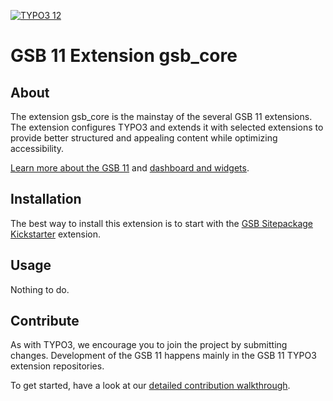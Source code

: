 <!-- PROJECT SHIELDS -->
[![TYPO3 12](https://img.shields.io/badge/TYPO3-12-orange.svg)](https://get.typo3.org/version/12)

# GSB&nbsp;11 Extension gsb_core


## About
The extension gsb_core is the mainstay of the several GSB&nbsp;11 extensions. The extension configures TYPO3 and extends it with selected extensions to provide better structured and appealing content while optimizing accessibility.

[Learn more about the GSB&nbsp;11][gsb11-readme-url] and [dashboard and widgets][typo3-docs-url].


## Installation
The best way to install this extension is to start with the [GSB Sitepackage Kickstarter][kickstarter-url] extension.


## Usage
Nothing to do.


## Contribute
As with TYPO3, we encourage you to join the project by submitting changes. Development of the GSB&nbsp;11 happens mainly in the GSB&nbsp;11 TYPO3 extension repositories.

To get started, have a look at our [detailed contribution walkthrough](https://git.gsb-itzbund.de/gsb11/extensions/gitlab-profile/-/blob/main/CONTRIBUTING.md).


<!-- MARKDOWN LINKS & IMAGES -->
<!-- https://www.markdownguide.org/basic-syntax/#reference-style-links -->
[gsb11-readme-url]: https://git.gsb-itzbund.de/gsb11/extensions
[kickstarter-url]: https://git.gsb-itzbund.de/gsb11/extensions/gsb_sitepackage
[typo3-docs-url]: https://docs.typo3.org/c/typo3/cms-dashboard/10.4/en-us/Editor/Index.html
